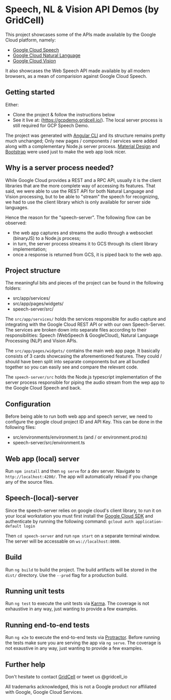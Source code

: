 # Speech, NL & Vision API Demos (by GridCell)

This project showcases some of the APIs made available by the Google Cloud platform, namely:
 - [Google Cloud Speech](https://cloud.google.com/speech/)
 - [Google Cloud Natural Language](https://cloud.google.com/natural-language/)
 - [Google Cloud Vision](https://cloud.google.com/vision/)

It also showcases the Web Speech API made available by all modern browsers, as a mean of comparision against Google Cloud Speech.

## Getting started
Either:
 - Clone the project & follow the instructions below
 - See it live at: (https://gcpdemo.gridcell.io/). The local server process is still required for GCP Speech Demo.

The project was generated with [Angular CLI](https://github.com/angular/angular-cli) and its structure remains pretty much unchanged; Only new pages / components / services were added along with a complementary Node.js server process. [Material Design](https://material.angular.io/) and [Bootstrap](http://getbootstrap.com/) were used just to make the web app look nicer.

## Why is a server process needed?

While Google Cloud provides a REST and a RPC API, usually it is the client libraries that are the more complete way of accessing its features. That said, we were able to use the REST API for both Natural Language and Vision processing, but to be able to "stream" the speech for recognizing, we had to use the client library which is only available for server side languages.

Hence the reason for the "speech-server". The following flow can be observed:
 - the web app captures and streams the audio through a websocket (binaryJS) to a Node.js process;
 - in turn, the server process streams it to GCS through its client library implementation;
 - once a response is returned from GCS, it is piped back to the web app.

## Project structure

The meaningful bits and pieces of the project can be found in the following folders:
 - src/app/services/
 - src/app/pages/widgets/
 - speech-server/src/

The `src/app/services/` holds the services responsible for audio capture and integrating with the Google Cloud REST API or with our own Speech-Server. The services are broken down into separate files according to their responsibilities: Speech (WebSpeech & GoogleCloud), Natural Language Processing (NLP) and Vision APIs.

The `src/app/pages/widgets/` contains the main web app page. It basically consists of 3 cards showcasing the aforementioned features. They could / should have been split into separate components but are all bundled together so you can easily see and compare the relevant code.

The `speech-server/src` holds the Node.js typescript implementation of the server process responsible for piping the audio stream from the wep app to the Google Cloud Speech and back.

## Configuration

Before being able to run both web app and speech server, we need to configure the google cloud project ID and API Key. This can be done in the following files:
 - src/environments/environment.ts (and / or environment.prod.ts)
 - speech-server/src/environment.ts

## Web app (local) server

Run `npm install` and then `ng serve` for a dev server. Navigate to `http://localhost:4200/`. The app will automatically reload if you change any of the source files.

## Speech-(local)-server

Since the speech-server relies on google cloud's client library, to run it on your local workstation you must first install the [Google Cloud SDK](https://cloud.google.com/sdk/docs/) and authenticate by running the following command: `gcloud auth application-default login`

Then `cd speech-server` and run `npm start` on a separate terminal window. The server will be accessable on `ws://localhost:8000`.

## Build

Run `ng build` to build the project. The build artifacts will be stored in the `dist/` directory. Use the `--prod` flag for a production build.

## Running unit tests

Run `ng test` to execute the unit tests via [Karma](https://karma-runner.github.io).
The coverage is not exhaustive in any way, just wanting to provide a few examples.

## Running end-to-end tests

Run `ng e2e` to execute the end-to-end tests via [Protractor](http://www.protractortest.org/).
Before running the tests make sure you are serving the app via `ng serve`.
The coverage is not exaustive in any way, just wanting to provide a few examples.

## Further help

Don't hesitate to contact [GridCell](http://www.gridcell.io) or tweet us @gridcell_io

All trademarks acknowledged, this is not a Google product nor affiliated with Google, Google Cloud Services.
